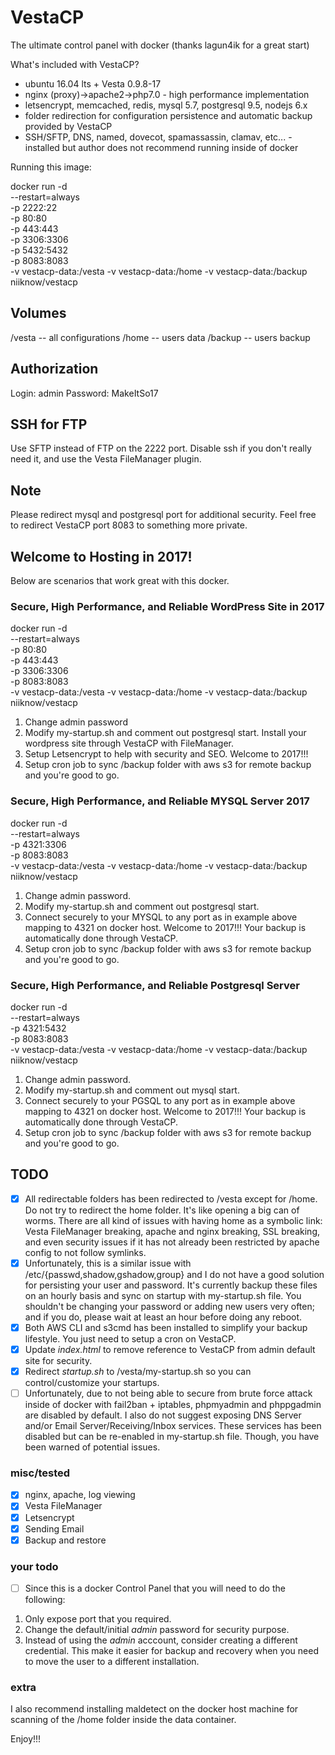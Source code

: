 # VestaCP
The ultimate control panel with docker (thanks lagun4ik for a great start)

What's included with VestaCP?
* ubuntu 16.04 lts + Vesta 0.9.8-17
* nginx (proxy)->apache2->php7.0 - high performance implementation
* letsencrypt, memcached, redis, mysql 5.7, postgresql 9.5, nodejs 6.x
* folder redirection for configuration persistence and automatic backup provided by VestaCP
* SSH/SFTP, DNS, named, dovecot, spamassassin, clamav, etc... - installed but author does not recommend running inside of docker

Running this image:

docker run -d \
  --restart=always \
  -p 2222:22 \
  -p 80:80 \
  -p 443:443 \
  -p 3306:3306 \
  -p 5432:5432 \
  -p 8083:8083 \
  -v vestacp-data:/vesta -v vestacp-data:/home -v vestacp-data:/backup \
  niiknow/vestacp

## Volumes
/vesta  -- all configurations
/home   -- users data
/backup -- users backup

## Authorization
Login: admin Password: MakeItSo17

## SSH for FTP
Use SFTP instead of FTP on the 2222 port.  Disable ssh if you don't really need it, and use the Vesta FileManager plugin.

## Note
Please redirect mysql and postgresql port for additional security.  Feel free to redirect VestaCP port 8083 to something more private.

## Welcome to Hosting in 2017!
Below are scenarios that work great with this docker.

### Secure, High Performance, and Reliable WordPress Site in 2017
docker run -d \
  --restart=always \
  -p 80:80 \
  -p 443:443 \
  -p 3306:3306 \
  -p 8083:8083 \
  -v vestacp-data:/vesta -v vestacp-data:/home -v vestacp-data:/backup \
  niiknow/vestacp

1. Change admin password
2. Modify my-startup.sh and comment out postgresql start.  Install your wordpress site through VestaCP with FileManager.
3. Setup Letsencrypt to help with security and SEO.  Welcome to 2017!!!
4. Setup cron job to sync /backup folder with aws s3 for remote backup and you're good to go.

### Secure, High Performance, and Reliable MYSQL Server 2017
docker run -d \
  --restart=always \
  -p 4321:3306 \
  -p 8083:8083 \
  -v vestacp-data:/vesta -v vestacp-data:/home -v vestacp-data:/backup \
  niiknow/vestacp

1. Change admin password.
2. Modify my-startup.sh and comment out postgresql start.
3. Connect securely to your MYSQL to any port as in example above mapping to 4321 on docker host.  Welcome to 2017!!!  Your backup is automatically done through VestaCP.
4. Setup cron job to sync /backup folder with aws s3 for remote backup and you're good to go.

### Secure, High Performance, and Reliable Postgresql Server
docker run -d \
  --restart=always \
  -p 4321:5432 \
  -p 8083:8083 \
  -v vestacp-data:/vesta -v vestacp-data:/home -v vestacp-data:/backup \
  niiknow/vestacp

1. Change admin password.
2. Modify my-startup.sh and comment out mysql start.
3. Connect securely to your PGSQL to any port as in example above mapping to 4321 on docker host.  Welcome to 2017!!!  Your backup is automatically done through VestaCP.
4. Setup cron job to sync /backup folder with aws s3 for remote backup and you're good to go.

## TODO
- [x] All redirectable folders has been redirected to /vesta except for /home.  Do not try to redirect the home folder.  It's like opening a big can of worms.  There are all kind of issues with having home as a symbolic link: Vesta FileManager breaking, apache and nginx breaking, SSL breaking, and even security issues if it has not already been restricted by apache config to not follow symlinks.
- [x] Unfortunately, this is a similar issue with /etc/{passwd,shadow,gshadow,group} and I do not have a good solution for persisting your user and password.  It's currently backup these files on an hourly basis and sync on startup with my-startup.sh file.  You shouldn't be changing your password or adding new users very often; and if you do, please wait at least an hour before doing any reboot.
- [x] Both AWS CLI and s3cmd has been installed to simplify your backup lifestyle.  You just need to setup a cron on VestaCP.
- [x] Update *index.html* to remove reference to VestaCP from admin default site for security.
- [x] Redirect *startup.sh* to /vesta/my-startup.sh so you can control/customize your startups.
- [ ] Unfortunately, due to not being able to secure from brute force attack inside of docker with fail2ban + iptables, phpmyadmin and phppgadmin are disabled by default.  I also do not suggest exposing DNS Server and/or Email Server/Receiving/Inbox services.  These services has been disabled but can be re-enabled in my-startup.sh file.  Though, you have been warned of potential issues.

### misc/tested
- [x] nginx, apache, log viewing
- [x] Vesta FileManager
- [x] Letsencrypt
- [x] Sending Email 
- [x] Backup and restore

### your todo
- [ ] Since this is a docker Control Panel that you will need to do the following:

1. Only expose port that you required.
2. Change the default/initial *admin* password for security purpose.
3. Instead of using the *admin* acccount, consider creating a different credential.  This make it easier for backup and recovery when you need to move the user to a different installation.

### extra
I also recommend installing maldetect on the docker host machine for scanning of the /home folder inside the data container.

Enjoy!!!